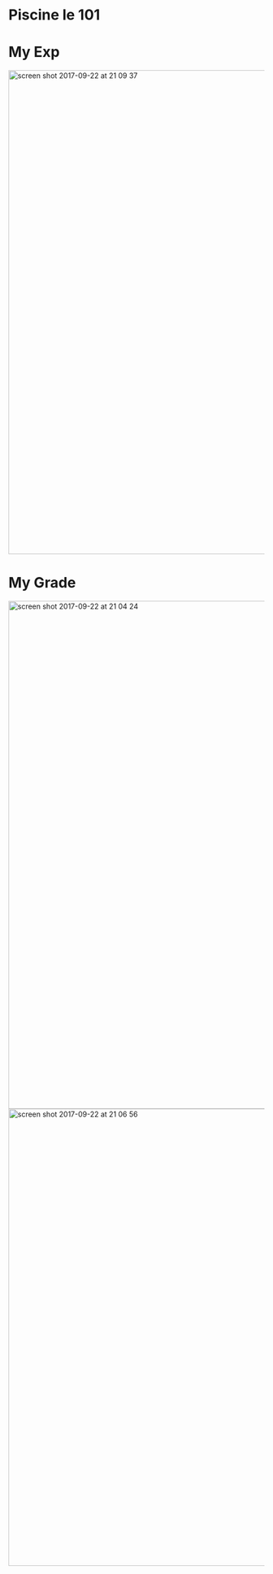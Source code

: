 
# Piscine le 101

# My Exp

<img width="953" alt="screen shot 2017-09-22 at 21 09 37" src="https://user-images.githubusercontent.com/14071702/30760425-65954106-9fda-11e7-8326-aa5e943a97cc.png">

# My Grade

<img width="1000" alt="screen shot 2017-09-22 at 21 04 24" src="https://user-images.githubusercontent.com/14071702/30760290-d7f29e7a-9fd9-11e7-9ff1-fe699f73b385.png">
<img width="900" alt="screen shot 2017-09-22 at 21 06 56" src="https://user-images.githubusercontent.com/14071702/30760360-2378975a-9fda-11e7-8973-20beeed8ec62.png">
